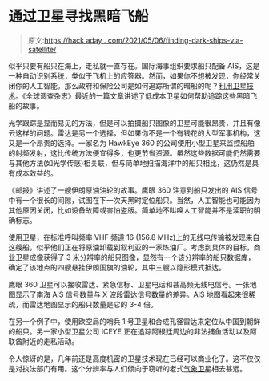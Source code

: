 # 通过卫星寻找黑暗飞船

> 原文:[https://hack aday . com/2021/05/06/finding-dark-ships-via-satellite/](https://hackaday.com/2021/05/06/finding-dark-ships-via-satellite/)

似乎只要有船只在海上，走私就一直存在。国际海事组织要求船只配备 AIS，这是一种自动识别系统，类似于飞机上的应答器。然而，如果你不想被发现，你经常关闭你的人工智能。那么政府和保险公司是如何追踪所谓的暗船的呢？[利用卫星技术](https://gijn.org/2021/02/09/tracking-dark-ships-with-new-satellite-technology/)。《全球调查杂志》最近的一篇文章讲述了低成本卫星如何帮助追踪这些黑暗飞船的故事。

光学跟踪是显而易见的方法，但是可以拍摄船只图像的卫星可能很昂贵，并且有像云这样的问题。雷达是另一个选择，但如果你不是一个有钱花的大型军事机构，这又是一个昂贵的选择。一家名为 HawkEye 360 的公司使用小型卫星来监控船舶的射频发射，这比传统方法便宜得多，也更节省资源。虽然这些数据可能仍然需要与其他方法(如光学传感)相关联，但与简单地扫描海洋中的船只相比，这仍然是具有成本效益的。

《邮报》讲述了一艘伊朗原油油轮的故事。鹰眼 360 注意到船只发出的 AIS 信号中有一个很长的间隙，试图在下一次天黑时定位船只。当然，人工智能也可能因为其他原因关闭，比如设备故障或害怕盗版。简单地不叫唤人工智能并不是渎职的明确标志。

使用卫星，在标准呼叫频率 VHF 频道 16 (156.8 MHz)上的无线电传输被发现来自这艘船，似乎他们正在将原油卸载到叙利亚的一家炼油厂。考虑到具体的目标，商业卫星成像获得了 3 米分辨率的船只图像，显然有一个该分辨率的船只数据库，确定了该地点的四艘悬挂伊朗国旗的油轮，其中三艘以隐形模式抵达。

鹰眼 360 卫星可以接收雷达、紧急信标、卫星电话和甚高频无线电信号。一张地图显示了南海 AIS 信号数量与 X 波段雷达信号数量的差异。AIS 地图看起来很稀疏，而雷达地图显示的船只数量是它的 3-4 倍。

在另一个例子中，使用欧空局的哨兵 1 号卫星和合成孔径雷达来定位从中国到朝鲜的船只。另一家小型卫星公司 ICEYE 正在追踪阿根廷周边的非法捕鱼活动以及阿联酋附近的走私活动。

令人惊讶的是，几年前还是高度机密的卫星技术现在已经可以商业化了。这不仅仅是对执法部门有用。这个分辨率与人们倾向于窃听的老式[气象卫星](https://hackaday.com/2013/01/04/pictures-from-weather-satellites-with-a-usb-tv-tuner/)相去甚远。